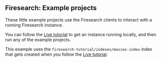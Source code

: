 ## Firesearch: Example projects

These little example projects use the Firesearch clients to interact with 
a running Firesearch instance.

You can follow the [Live tutorial](https://firesearch.dev/docs/tutorial) to get an instance
running locally, and then run any of the example projects.

This example uses the `firesearch-tutorial/indexes/movies-index` index that gets created when you follow the [Live tutorial](https://firesearch.dev/docs/tutorial).
